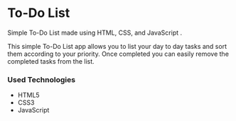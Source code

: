 <h1>To-Do List</h1>

<p>Simple To-Do List made using HTML, CSS, and JavaScript .</p>

<p>This simple To-Do List app allows you to list your day to day tasks and sort them according to your priority. Once completed you can easily remove the completed tasks from the list.</p>

<h3>Used Technologies</h3>
<ul>
  <li>HTML5</li>
  <li>CSS3</li>
  <li>JavaScript</li>
</ul>

